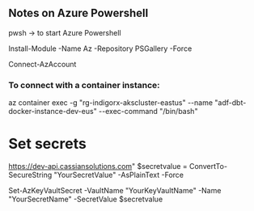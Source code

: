 
## Notes on Azure Powershell

pwsh -> to start Azure Powershell

Install-Module -Name Az -Repository PSGallery -Force

Connect-AzAccount

### To connect with a container instance:

az container exec -g "rg-indigorx-akscluster-eastus" --name "adf-dbt-docker-instance-dev-eus" --exec-command "/bin/bash"

# Set secrets
https://dev-api.cassiansolutions.com"
$secretvalue = ConvertTo-SecureString "YourSecretValue" -AsPlainText -Force

Set-AzKeyVaultSecret -VaultName "YourKeyVaultName" -Name "YourSecretName" -SecretValue $secretvalue
